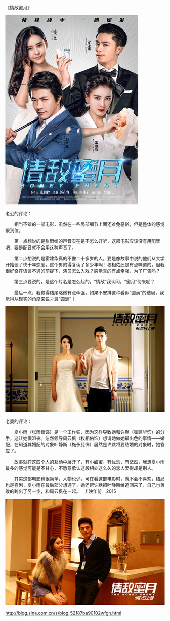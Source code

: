 《情敌蜜月》

			
![](./img/001vda4xzy70xQJ7jNFab&690.jpg)


老公的评论：

　　相当不错的一部电影，虽然在一些局部细节上面还难免恶俗，但是整体的感觉很到位。

　　第一点想说的是张雨绮的声音实在是不怎么好听，这部电影应该没有用配音吧，要是配音就不会用这种声音了。


　　第二点想说的是霍建华真的不像二十多岁的人，要是像故事中说的他们从大学开始谈了快十年恋爱，这个男的得复读了多少年啊！权相佑还是有点味道的，但我很好奇在语言不通的前提下，演员怎么入戏？感觉真的有点牵强，为了广告吗？

　　第三点要说的，是这个片名是怎么起的，“情敌”我认同，“蜜月”何来呢？

　　最后一点，我觉得结尾略微有点牵强，如果不安排这种看似“圆满”的结局，我觉得从现实的角度来说才最“圆满”！

![](./img/001vda4xzy70xQPCwLPd5&690.jpg)


老婆的评论：


　　夏小雨（张雨绮饰）是一个工作狂，因为这样导致她和许默（霍建华饰）的分手，这让她很沮丧。忽然领导周云枫（权相佑饰）想请她做她最出色的事情——婚配，在知道其婚配的对象叶静斯（施予斐饰）居然是许默将要结婚的对象时，她答应了。


　　故事就在这四个人的互动中展开了，有小甜蜜，有忧愁，有茫然，我想夏小雨最多的感觉可能是不甘心，不愿意承认这段相处这么久的恋人娶得却是别人。


　　其实这部电影也很简单，人物也少，可在看这部电影时，就不会不喜欢，结局也是喜剧，夏小雨在最后部分想通了，她还帮许默把叶静斯给追回来了，自己也勇敢的跨出了另一步，和周云枫在一起。　
上映年份　2015
<a href="http://photo.blog.sina.com.cn/showpic.html#blogid=52187ba90102wfgn&url=http://album.sina.com.cn/pic/001vda4xzy70xQQF2sXc3" target="_blank"></a>

![](./img/001vda4xzy70xQRINJV93&690.jpg)

							
		
http://blog.sina.com.cn/s/blog_52187ba90102wfgn.html
